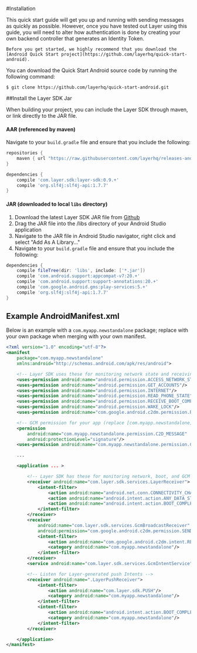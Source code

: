 #Installation

This quick start guide will get you up and running with sending messages as quickly as possible. However, once you have tested out Layer using this guide, you will need to alter how authentication is done by creating your own backend controller that generates an Identity Token.

```emphasis
Before you get started, we highly recommend that you download the [Android Quick Start project](https://github.com/layerhq/quick-start-android).
```

You can download the Quick Start Android source code by running the following command:

```console
$ git clone https://github.com/layerhq/quick-start-android.git
```

##Install the Layer SDK Jar

When building your project, you can include the Layer SDK through maven, or link directly to the JAR file.

#### AAR (referenced by maven)
Navigate to your `build.gradle` file and ensure that you include the following:

```groovy
repositories {
    maven { url "https://raw.githubusercontent.com/layerhq/releases-android/master/releases/" }
}

dependencies {
    compile 'com.layer.sdk:layer-sdk:0.9.+'
    compile 'org.slf4j:slf4j-api:1.7.7'
}
```


#### JAR (downloaded to local `libs` directory)

1. Download the latest Layer SDK JAR file from [Github](https://github.com/layerhq/releases-android/tree/master/releases/com/layer/sdk/layer-sdk)
2. Drag the JAR file into the /libs directory of your Android Studio application
3. Navigate to the JAR file in Android Studio navigator, right click and select "Add As A Library..."
4. Navigate to your `build.gradle` file and ensure that you include the following:

```groovy
dependencies {
    compile fileTree(dir: 'libs', include: ['*.jar'])
    compile 'com.android.support:appcompat-v7:20.+'
    compile 'com.android.support:support-annotations:20.+'
    compile 'com.google.android.gms:play-services:5.+'
    compile 'org.slf4j:slf4j-api:1.7.7'
}
```

## Example AndroidManifest.xml
Below is an example with a `com.myapp.newstandalone` package; replace with your own package when merging with your own manifest.

``` xml
<?xml version="1.0" encoding="utf-8"?>
<manifest
    package="com.myapp.newstandalone"
    xmlns:android="http://schemas.android.com/apk/res/android">

    <!-- Layer SDK uses these for monitoring network state and receiving GCM -->
    <uses-permission android:name="android.permission.ACCESS_NETWORK_STATE"/>
    <uses-permission android:name="android.permission.GET_ACCOUNTS"/>
    <uses-permission android:name="android.permission.INTERNET"/>
    <uses-permission android:name="android.permission.READ_PHONE_STATE"/>
    <uses-permission android:name="android.permission.RECEIVE_BOOT_COMPLETED"/>
    <uses-permission android:name="android.permission.WAKE_LOCK"/>
    <uses-permission android:name="com.google.android.c2dm.permission.RECEIVE"/>

    <!-- GCM permission for your app (replace [com.myapp.newstandalone] with your package name) -->
    <permission
        android:name="com.myapp.newstandalone.permission.C2D_MESSAGE"
        android:protectionLevel="signature"/>
    <uses-permission android:name="com.myapp.newstandalone.permission.C2D_MESSAGE"/>

    ...

    <application ... >

        <!-- Layer SDK has these for monitoring network, boot, and GCM -->
        <receiver android:name="com.layer.sdk.services.LayerReceiver">
            <intent-filter>
                <action android:name="android.net.conn.CONNECTIVITY_CHANGE"/>
                <action android:name="android.intent.action.ANY_DATA_STATE"/>
                <action android:name="android.intent.action.BOOT_COMPLETED"/>
            </intent-filter>
        </receiver>
        <receiver
            android:name="com.layer.sdk.services.GcmBroadcastReceiver"
            android:permission="com.google.android.c2dm.permission.SEND">
            <intent-filter>
                <action android:name="com.google.android.c2dm.intent.RECEIVE"/>
                <category android:name="com.myapp.newstandalone"/>
            </intent-filter>
        </receiver>
        <service android:name="com.layer.sdk.services.GcmIntentService"/>

        <!-- Listen for Layer-generated push Intents -->
        <receiver android:name=".LayerPushReceiver">
            <intent-filter>
                <action android:name="com.layer.sdk.PUSH"/>
                <category android:name="com.myapp.newstandalone"/>
            </intent-filter>
            <intent-filter>
                <action android:name="android.intent.action.BOOT_COMPLETED"/>
                <category android:name="com.myapp.newstandalone"/>
            </intent-filter>
        </receiver>

    </application>
</manifest>
```
